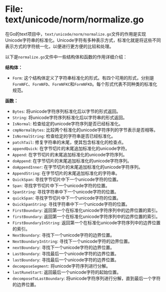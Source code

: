 # File: text/unicode/norm/normalize.go

在Go的text项目中，`text/unicode/norm/normalize.go`文件的作用是实现Unicode字符串的标准化。Unicode字符有多种表示方式，标准化就是将这些不同表示方式的字符统一化，以便进行更方便的比较和处理。

以下是`normalize.go`文件中一些结构体和函数的作用详细介绍：

**结构体：**

- `Form`: 这个结构体定义了字符串标准化的形式。有四个可用的形式，分别是`FormNFC`、`FormNFD`、`FormNFKC`和`FormNFKD`。每个形式代表不同种类的标准化规范。

**函数：**

- `Bytes`: 将unicode字符序列标准化后以字节的形式返回。
- `String`: 将unicode字符序列标准化后以字符串的形式返回。
- `IsNormal`: 检查给定的unicode字符序列是否已经标准化。
- `cmpNormalBytes`: 比较两个标准化的unicode字符序列的字节表示是否相等。
- `IsNormalString`: 检查给定的字符串是否已经标准化。
- `patchTail`: 修复字符串的末尾，使其包含标准化的检查点。
- `appendQuick`: 在字节切片的末尾追加标准化的unicode字符。
- `Append`: 在字节切片的末尾追加标准化的unicode字符序列。
- `doAppend`: 在字节切片的末尾追加标准化的unicode字符序列。
- `doAppendInner`: 在字节切片的末尾追加标准化的unicode字符序列。
- `AppendString`: 在字节切片的末尾追加标准化的字符串。
- `QuickSpan`: 寻找字节切片中下一个unicode字符的位置。
- `Span`: 寻找字节切片中下一个unicode字符的位置。
- `SpanString`: 寻找字符串中下一个unicode字符的位置。
- `quickSpan`: 寻找字节切片中下一个unicode字符的位置。
- `QuickSpanString`: 寻找字符串中下一个unicode字符的位置。
- `FirstBoundary`: 返回第一个在标准化unicode字符序列中的边界位置的索引。
- `firstBoundary`: 返回第一个在标准化unicode字符序列中的边界位置的索引。
- `FirstBoundaryInString`: 返回第一个在标准化unicode字符序列中的边界位置的索引。
- `NextBoundary`: 寻找下一个unicode字符的边界位置。
- `NextBoundaryInString`: 寻找下一个unicode字符的边界位置。
- `nextBoundary`: 寻找下一个unicode字符的边界位置。
- `LastBoundary`: 寻找最后一个unicode字符的边界位置。
- `lastBoundary`: 寻找最后一个unicode字符的边界位置。
- `decomposeSegment`: 将unicode字符序列进行分解。
- `lastRuneStart`: 返回最后一个unicode字符的起始位置。
- `decomposeToLastBoundary`: 将unicode字符序列进行分解，直到最后一个字符的边界位置。

